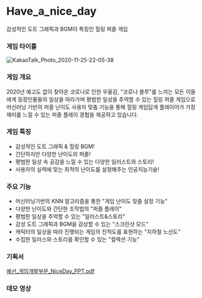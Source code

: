 # Have_a_nice_day
감성적인 도트 그래픽과 BGM이 특징인 힐링 퍼즐 게임

### 게임 타이틀

![KakaoTalk_Photo_2020-11-25-22-05-38](https://user-images.githubusercontent.com/56291884/100359231-9c183280-303a-11eb-8579-346ed505b78f.png)

### 게임 개요
2020년 예고도 없이 찾아온 코로나로 인한 우울감, 
"코로나 블루"를 느끼는 모든 이들에게 등장인물들의 일상을 따라가며
평범한 일상을 추억할 수 있는 힐링 퍼즐 게임으로 
머신러닝 기반의 퍼즐 난이도 사용자 맞춤 기능을 통해 힐링 게임답게 
플레이어가 가장 재미를 느낄 수 있는 퍼즐 플레이 경험을 제공하고 있습니다.

### 게임 특징

- 감성적인 도트 그래픽 & 힐링 BGM!
- 간단하지만 다양한 난이도의 퍼즐!
- 평범한 일상 속 공감을 느낄 수 있는 다양한 일러스트와 스토리!
- 사용자의 실력에 맞는 최적의 난이도를 설정해주는 인공지능기술!

### 주요 기능

- 머신러닝기반의 KNN 알고리즘을 통한 "게임 난이도 맞춤 설정 기능"
- 다양한 난이도와 간단한 조작법의 "퍼즐 플레이"
- 평범한 일상을 추억할 수 있는 "일러스트&스토리"
- 감성 도트 그래픽과 BGM을 감상할 수 있는 "스크린샷 모드"
- 캐릭터의 일상을 따라 진행되는 게임의 진척도를 표현하는 "지하철 노선도"
- 수집한 일러스와 스토리를 확인할 수 있는 "컬렉션 기능"

### 기획서

[예선_게임개발부문_NiceDay_PPT.pdf](https://github.com/jeongxoo/Have_a_nice_day/files/5603399/_._NiceDay_PPT.pdf)

### 데모 영상


